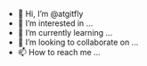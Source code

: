 - 👋 Hi, I’m @atgitfly
- 👀 I’m interested in ...
- 🌱 I’m currently learning ...
- 💞️ I’m looking to collaborate on ...
- 📫 How to reach me ...

<!---
atgitfly/atgitfly is a ✨ special ✨ repository because its `README.md` (this file) appears on your GitHub profile.
You can click the Preview link to take a look at your changes.
--->
